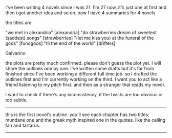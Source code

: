 I've been writing 4 novels since I was 21. I'm 27 now. it's just one at first and then i got another idea and so on. now I have 4 summaries for 4 novels.

the titles are

"we met in alexandria" [alexandria]
"do strawberries dream of sweetest (saddest) songs" [strawberries]
"(let me kiss you) at the funeral of the gods" [funogods]
"til the end of the world" [drifters]


Galvarino

the plots are pretty much confirmed. please don't guess the plot yet. I will share the outlines one by one. I've written some drafts but it's far from finished since I've been working a different full time job. so I drafted the outlines first and I'm currently working on the third. I want you to act like a friend listening to my pitch first. and then as a stranger that reads my novel.

 I want to check if there's any inconsistency, if the twists are too obvious or too subtle.

---

this is the first novel's outline. you'll see each chapter has two titles; mundane one and the greek myth inspired one in the quotes. like the ceiling fan and tartarus.

---
